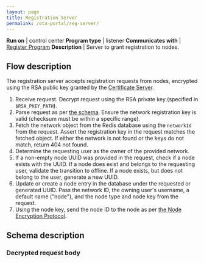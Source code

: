 ```yaml
---
layout: page
title: Registration Server
permalink: /ota-portal/reg-server/
---
```


**Run on** | control center
**Program type** | listener
**Communicates with** | [Register Program](../tools/ijam-reg.md)
**Description** | Server to grant registration to nodes.

## Flow description
The registration server accepts registration requests from nodes, encrypted using the RSA public key granted by the [Certificate Server](./cert-server.md).
1. Receive request. Decrypt request using the RSA private key (specified in `$RSA_PKEY_PATH`).
1. Parse request as per [the schema](#decrypted-request-body). Ensure the network registration key is valid (checksum must be within a specific range).
1. Fetch the network object from the Redis database using the `networkId` from the request. Assert the registration key in the request matches the fetched object. If either the network is not found or the keys do not match, return 404 not found.
1. Determine the requesting user as the owner of the provided network.
1. If a non-empty node UUID was provided in the request, check if a node exists with the UUID. If a node does exist and belongs to the requesting user, validate the transition to offline. If a node exists, but does not belong to the user, generate a new UUID.
1. Update or create a node entry in the database under the requested or generated UUID. Pass the network ID, the owning user's username, a default name ("node"), and the node type and node key from the request.
1. Using the node key, send the node ID to the node as per [the Node Encryption Protocol](../node.md#responses-from-the-server-to-the-node).

## Schema description
### Decrypted request body
